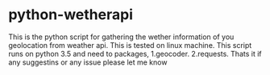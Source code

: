 # python-wetherapi
This is the python script for gathering the wether information of you geolocation from weather api.
This is tested on linux machine.
This script runs on python 3.5 and need to packages,
1.geocoder.
2.requests.
Thats it if any suggestins or any issue please let me know
